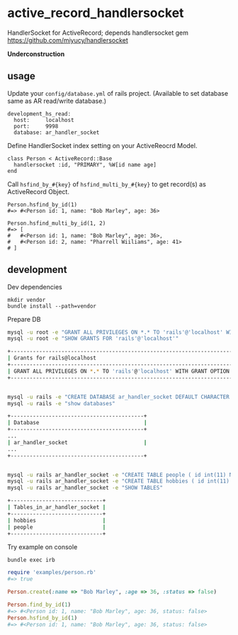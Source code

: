 active_record_handlersocket
===========================

HandlerSocket for ActiveRecord; depends handlersocket gem https://github.com/miyucy/handlersocket


**Underconstruction**

usage
------------------------------------------------------------

Update your `config/database.yml` of rails project. (Available to set database same as AR read/write database.)

```
development_hs_read:
  host:     localhost
  port:     9998
  database: ar_handler_socket
```

Define HandlerSocket index setting on your ActiveReocrd Model.

```
class Person < ActiveRecord::Base
  handlersocket :id, "PRIMARY", %W[id name age]
end
```

Call `hsfind_by_#{key}` of `hsfind_multi_by_#{key}` to get record(s) as ActiveRecord Object.

```
Person.hsfind_by_id(1)
#=> #<Person id: 1, name: "Bob Marley", age: 36>

Person.hsfind_multi_by_id(1, 2)
#=> [
#   #<Person id: 1, name: "Bob Marley", age: 36>,
#   #<Person id: 2, name: "Pharrell Wiiliams", age: 41>
# ]
```


development
------------------------------------------------------------

Dev dependencies

```
mkdir vendor
bundle install --path=vendor
```

Prepare DB

```sh
mysql -u root -e "GRANT ALL PRIVILEGES ON *.* TO 'rails'@'localhost' WITH GRANT OPTION"
mysql -u root -e "SHOW GRANTS FOR 'rails'@'localhost'"

+----------------------------------------------------------------------+
| Grants for rails@localhost                                           |
+----------------------------------------------------------------------+
| GRANT ALL PRIVILEGES ON *.* TO 'rails'@'localhost' WITH GRANT OPTION |
+----------------------------------------------------------------------+


mysql -u rails -e "CREATE DATABASE ar_handler_socket DEFAULT CHARACTER SET 'utf8'"
mysql -u rails -e "show databases"

+------------------------------------------+
| Database                                 |
+------------------------------------------+
...
| ar_handler_socket                        |
...
+------------------------------------------+


mysql -u rails ar_handler_socket -e "CREATE TABLE people ( id int(11) NOT NULL AUTO_INCREMENT, name varchar(255) DEFAULT '', age int(11) DEFAULT NULL, status tinyint(1) NOT NULL DEFAULT '1', PRIMARY KEY (id) ) ENGINE=InnoDB AUTO_INCREMENT=1 DEFAULT CHARSET=utf8"
mysql -u rails ar_handler_socket -e "CREATE TABLE hobbies ( id int(11) NOT NULL AUTO_INCREMENT, person_id int(11) NOT NULL, title varchar(255) DEFAULT '', created_at datetime DEFAULT NULL, updated_at datetime DEFAULT NULL, PRIMARY KEY (id), KEY index_hobbies_on_person_id (person_id) ) ENGINE=InnoDB AUTO_INCREMENT=1 DEFAULT CHARSET=utf8"
mysql -u rails ar_handler_socket -e "SHOW TABLES"

+-----------------------------+
| Tables_in_ar_handler_socket |
+-----------------------------+
| hobbies                     |
| people                      |
+-----------------------------+
```


Try example on console

```
bundle exec irb
```

```ruby
require 'examples/person.rb'
#=> true

Person.create(:name => "Bob Marley", :age => 36, :status => false)

Person.find_by_id(1)
#=> #<Person id: 1, name: "Bob Marley", age: 36, status: false>
Person.hsfind_by_id(1)
#=> #<Person id: 1, name: "Bob Marley", age: 36, status: false>
```


